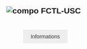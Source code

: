 <html lang="fr">
<head>
  <meta charset="UTF-8">
  <title>U.S.Colomiers Féminine 24/25</title>
  <style>
    body {
      background-image: url('sitefond.png'); /* Adjust path if needed */
      background-repeat: no-repeat; 
      background-size: cover;
      font-family: sans-serif; /* Basic font */
    }
    /* Menu Styles */
    .dropdown {
      position: relative;
      display: inline-block; 
      margin: 20px; /* Adjust spacing as needed */
    }
    .dropdown li {
      list-style: none; 
      margin: 0;
      padding: 0;
      display: inline-block; 
    }
    .dropdown a {
      display: block; 
      padding: 10px 20px;
      text-decoration: none; 
      background-color: #eee;
      color: #333; 
    }
    .dropdown-submenu {
      position: relative;
    }
    .dropdown-menu {
      display: none; 
      position: absolute;
      top: 100%;
      left: 0;
      background-color: #fff;
      box-shadow: 0px 8px 16px 0px rgba(0,0,0,0.2);
      z-index: 1; 
    }
    .dropdown-menu li {
      display: block; 
    }
    .dropdown-submenu:hover .dropdown-menu {
      display: block; 
    }
  </style>
</head>
<body>
      <h2><img src="compousc.jpeg" alt="compo FCTL-USC"></h2>
  <nav>
    <ul class="dropdown">
      <li class="dropdown-submenu">
        <a href="#">Informations</a>
        <ul class="dropdown-menu">
          <li><a href="#">S2425.html</a></li>
          <li><a href="#">Résultats</a></li>
          <li><a href="#">Contact</a></li>
        </ul>

